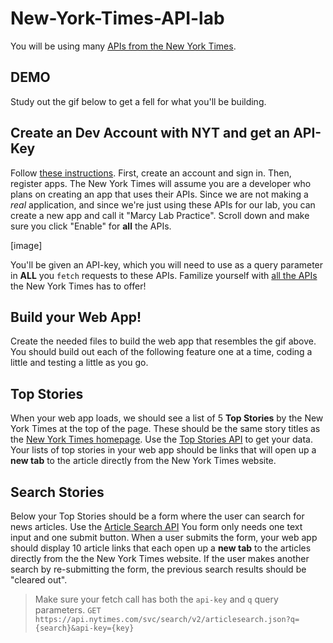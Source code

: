 # New-York-Times-API-lab

You will be using many [APIs from the New York Times](https://developer.nytimes.com/). 

## DEMO

Study out the gif below to get a fell for what you'll be building.

## Create an Dev Account with NYT and get an API-Key

Follow [these instructions](https://developer.nytimes.com/get-started). First, create an account and sign in. Then, register apps. The New York Times will assume you are a developer who plans on creating an app that uses their APIs. Since we are not making a _real_ application, and since we're just using these APIs for our lab, you can create a new app and call it "Marcy Lab Practice". Scroll down and make sure you click "Enable" for **all** the APIs. 

[image]

You'll be given an API-key, which you will need to use as a query parameter in **ALL** you `fetch` requests to these APIs. Familize yourself with [all the APIs](https://developer.nytimes.com/apis) the New York Times has to offer!

## Build your Web App!

Create the needed files to build the web app that resembles the gif above. You should build out each of the following feature one at a time, coding a little and testing a little as you go.

## Top Stories

When your web app loads, we should see a list of 5 **Top Stories** by the New York Times at the top of the page. These should be the same story titles as the [New York Times homepage](https://www.nytimes.com/). Use the [Top Stories API](https://developer.nytimes.com/docs/top-stories-product/1/overview) to get your data. Your lists of top stories in your web app should be links that will open up a **new tab** to the article directly from the New York Times website. 

## Search Stories

Below your Top Stories should be a form where the user can search for news articles. Use the [Article Search API](https://developer.nytimes.com/docs/articlesearch-product/1/routes/articlesearch.json/get) You form only needs one text input and one submit button. When a user submits the form, your web app should display 10 article links that each open up a **new tab** to the articles directly from the the New York Times website. If the user makes another search by re-submitting the form, the previous search results should be "cleared out". 

> Make sure your fetch call has both the `api-key` and `q` query parameters. `GET https://api.nytimes.com/svc/search/v2/articlesearch.json?q={search}&api-key={key}`


